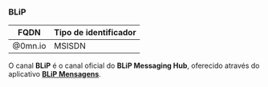 ### BLiP
| FQDN                     | Tipo de identificador       | 
|--------------------------|-----------------------------|
| @0mn.io                  | MSISDN                      |

O canal **BLiP** é o canal oficial do **BLiP Messaging Hub**, oferecido através do aplicativo [**BLiP Mensagens**](https://play.google.com/store/apps/details?id=net.take.omni&hl=pt_BR).
